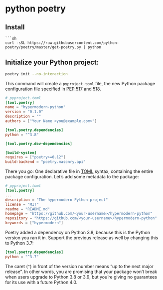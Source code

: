 # python poetry

## Install
```shell
```sh
curl -sSL https://raw.githubusercontent.com/python-poetry/poetry/master/get-poetry.py | python
```

## Initialize your Python project:

```sh
poetry init --no-interaction
```

This command will create a `pyproject.toml` file, the new Python package configuration file specified in [PEP 517](https://www.python.org/dev/peps/pep-0517/) and [518](https://www.python.org/dev/peps/pep-0518/).

```toml
# pyproject.toml
[tool.poetry]
name = "hypermodern-python"
version = "0.1.0"
description = ""
authors = ["Your Name <you@example.com>"]

[tool.poetry.dependencies]
python = "^3.8"

[tool.poetry.dev-dependencies]

[build-system]
requires = ["poetry>=0.12"]
build-backend = "poetry.masonry.api"
```

There you go: One declarative file in [TOML](https://github.com/toml-lang/toml) syntax, containing the entire package configuration. Let’s add some metadata to the package:

```toml
# pyproject.toml
[tool.poetry]
...
description = "The hypermodern Python project"
license = "MIT"
readme = "README.md"
homepage = "https://github.com/<your-username>/hypermodern-python"
repository = "https://github.com/<your-username>/hypermodern-python"
keywords = ["hypermodern"]
```

Poetry added a dependency on Python 3.8, because this is the Python version you ran it in. Support the previous release as well by changing this to Python 3.7:

```toml
[tool.poetry.dependencies]
python = "^3.7"
```

The caret (`^`) in front of the version number means “up to the next major release”. In other words, you are promising that your package won’t break when users upgrade to Python 3.8 or 3.9, but you’re giving no guarantees for its use with a future Python 4.0.

